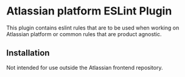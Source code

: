 # Atlassian platform ESLint Plugin

This plugin contains eslint rules that are to be used when working on Atlassian platform or common
rules that are product agnostic.

## Installation

Not intended for use outside the Atlassian frontend repository.
